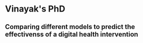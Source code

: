 # Vinayak's PhD

## Comparing different models to predict the effectivenss of a digital health intervention